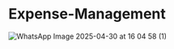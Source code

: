 # Expense-Management
![WhatsApp Image 2025-04-30 at 16 04 58 (1)](https://github.com/user-attachments/assets/c8d48e87-1e1d-4b49-b513-f4792fe15a4e)

